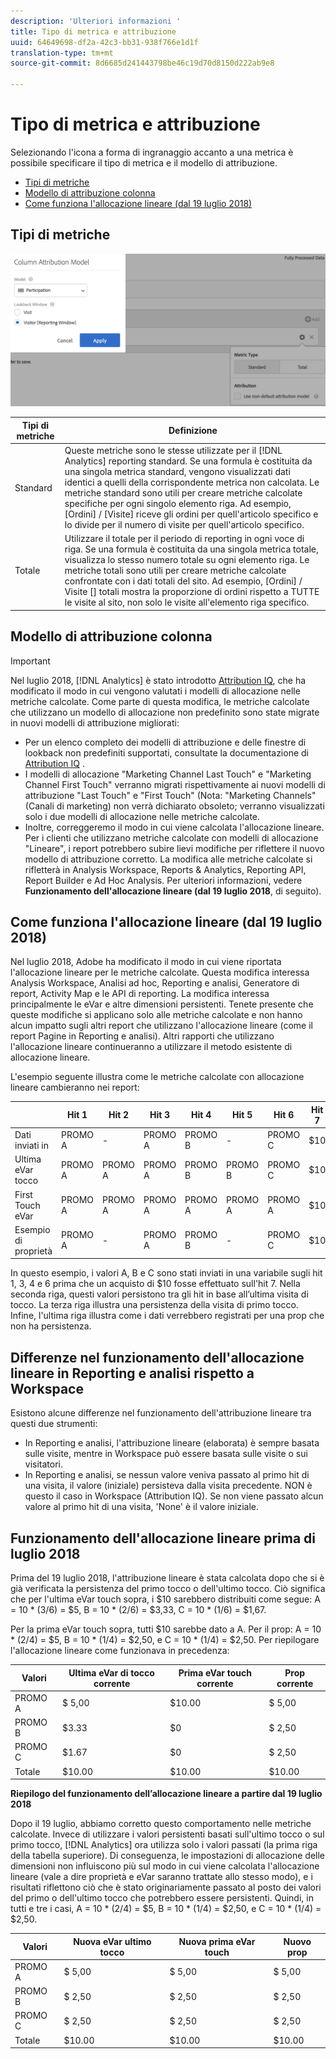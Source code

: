 ```yaml
---
description: 'Ulteriori informazioni '
title: Tipo di metrica e attribuzione
uuid: 64649698-df2a-42c3-bb31-938f766e1d1f
translation-type: tm+mt
source-git-commit: 8d6685d241443798be46c19d70d8150d222ab9e8

---
```



# Tipo di metrica e attribuzione

Selezionando l&#39;icona a forma di ingranaggio accanto a una metrica è possibile specificare il tipo di metrica e il modello di attribuzione.

* [Tipi di metriche](/help/components/c-calcmetrics/c-workflow/cm-workflow/c-build-metrics/m-metric-type-alloc.md#section_34A86FB402F94E988724232283BF18B7)
* [Modello di attribuzione colonna](/help/components/c-calcmetrics/c-workflow/cm-workflow/c-build-metrics/m-metric-type-alloc.md#section_F9690FD1943B403AB28E2FAC54EFE032)
* [Come funziona l&#39;allocazione lineare (dal 19 luglio 2018)](/help/components/c-calcmetrics/c-workflow/cm-workflow/c-build-metrics/m-metric-type-alloc.md#section_EDBB2E14A6C248C5A79C0913C02D7CA1)

## Tipi di metriche

![](assets/cm_type_alloc.png)

| Tipi di metriche | Definizione |
|---|---|
| Standard | Queste metriche sono le stesse utilizzate per il [!DNL Analytics] reporting standard. Se una formula è costituita da una singola metrica standard, vengono visualizzati dati identici a quelli della corrispondente metrica non calcolata. Le metriche standard sono utili per creare metriche calcolate specifiche per ogni singolo elemento riga. Ad esempio, [Ordini] / [Visite] riceve gli ordini per quell&#39;articolo specifico e lo divide per il numero di visite per quell&#39;articolo specifico. |
| Totale | Utilizzare il totale per il periodo di reporting in ogni voce di riga. Se una formula è costituita da una singola metrica totale, visualizza lo stesso numero totale su ogni elemento riga. Le metriche totali sono utili per creare metriche calcolate confrontate con i dati totali del sito. Ad esempio, [Ordini] / Visite [] totali mostra la proporzione di ordini rispetto a TUTTE le visite al sito, non solo le visite all&#39;elemento riga specifico. |

## Modello di attribuzione colonna

>[!IMPORTANT]
>
>Nel luglio 2018, [!DNL Analytics] è stato introdotto [Attribution IQ](https://docs.adobe.com/content/help/en/analytics/analyze/analysis-workspace/panels/attribution/attribution.html), che ha modificato il modo in cui vengono valutati i modelli di allocazione nelle metriche calcolate. Come parte di questa modifica, le metriche calcolate che utilizzano un modello di allocazione non predefinito sono state migrate in nuovi modelli di attribuzione migliorati:
>
>* Per un elenco completo dei modelli di attribuzione e delle finestre di lookback non predefiniti supportati, consultate la documentazione di [Attribution IQ](https://docs.adobe.com/content/help/en/analytics/analyze/analysis-workspace/panels/attribution/attribution.html) .
>* I modelli di allocazione &quot;Marketing Channel Last Touch&quot; e &quot;Marketing Channel First Touch&quot; verranno migrati rispettivamente ai nuovi modelli di attribuzione &quot;Last Touch&quot; e &quot;First Touch&quot; (Nota: &quot;Marketing Channels&quot; (Canali di marketing) non verrà dichiarato obsoleto; verranno visualizzati solo i due modelli di allocazione nelle metriche calcolate.
>* Inoltre, correggeremo il modo in cui viene calcolata l&#39;allocazione lineare. Per i clienti che utilizzano metriche calcolate con modelli di allocazione &quot;Lineare&quot;, i report potrebbero subire lievi modifiche per riflettere il nuovo modello di attribuzione corretto. La modifica alle metriche calcolate si rifletterà in Analysis Workspace, Reports &amp; Analytics, Reporting API, Report Builder e Ad Hoc Analysis. Per ulteriori informazioni, vedere **Funzionamento dell&#39;allocazione lineare (dal 19 luglio 2018**, di seguito).
>



## Come funziona l&#39;allocazione lineare (dal 19 luglio 2018)

Nel luglio 2018, Adobe ha modificato il modo in cui viene riportata l&#39;allocazione lineare per le metriche calcolate. Questa modifica interessa Analysis Workspace, Analisi ad hoc, Reporting e analisi, Generatore di report, Activity Map e le API di reporting. La modifica interessa principalmente le eVar e altre dimensioni persistenti. Tenete presente che queste modifiche si applicano solo alle metriche calcolate e non hanno alcun impatto sugli altri report che utilizzano l&#39;allocazione lineare (come il report Pagine in Reporting e analisi). Altri rapporti che utilizzano l&#39;allocazione lineare continueranno a utilizzare il metodo esistente di allocazione lineare.

L&#39;esempio seguente illustra come le metriche calcolate con allocazione lineare cambieranno nei report:

|  | Hit 1 | Hit 2 | Hit 3 | Hit 4 | Hit 5 | Hit 6 | Hit 7 |
|--- |--- |--- |--- |--- |--- |--- |--- |
| Dati inviati in | PROMO A | - | PROMO A | PROMO B | - | PROMO C | $10 |
| Ultima eVar tocco | PROMO A | PROMO A | PROMO A | PROMO B | PROMO B | PROMO C | $10 |
| First Touch eVar | PROMO A | PROMO A | PROMO A | PROMO A | PROMO A | PROMO A | $10 |
| Esempio di proprietà | PROMO A | - | PROMO A | PROMO B | - | PROMO C | $10 |

In questo esempio, i valori A, B e C sono stati inviati in una variabile sugli hit 1, 3, 4 e 6 prima che un acquisto di $10 fosse effettuato sull&#39;hit 7. Nella seconda riga, questi valori persistono tra gli hit in base all’ultima visita di tocco. La terza riga illustra una persistenza della visita di primo tocco. Infine, l&#39;ultima riga illustra come i dati verrebbero registrati per una prop che non ha persistenza.

## Differenze nel funzionamento dell&#39;allocazione lineare in Reporting e analisi rispetto a Workspace

Esistono alcune differenze nel funzionamento dell&#39;attribuzione lineare tra questi due strumenti:

* In Reporting e analisi, l&#39;attribuzione lineare (elaborata) è sempre basata sulle visite, mentre in Workspace può essere basata sulle visite o sui visitatori.
* In Reporting e analisi, se nessun valore veniva passato al primo hit di una visita, il valore (iniziale) persisteva dalla visita precedente. NON è questo il caso in Workspace (Attribution IQ). Se non viene passato alcun valore al primo hit di una visita, &#39;None&#39; è il valore iniziale.

## Funzionamento dell&#39;allocazione lineare prima di luglio 2018

Prima del 19 luglio 2018, l&#39;attribuzione lineare è stata calcolata dopo che si è già verificata la persistenza del primo tocco o dell&#39;ultimo tocco. Ciò significa che per l&#39;ultima eVar touch sopra, i $10 sarebbero distribuiti come segue: A = 10 * (3/6) = $5, B = 10 * (2/6) = $3,33, C = 10 * (1/6) = $1,67.

Per la prima eVar touch sopra, tutti $10 sarebbe dato a A. Per il prop: A = 10 * (2/4) = $5, B = 10 * (1/4) = $2,50, e C = 10 * (1/4) = $2,50. Per riepilogare l&#39;allocazione lineare come funzionava in precedenza:

| Valori | Ultima eVar di tocco corrente | Prima eVar touch corrente | Prop corrente |
|---|---|---|---|
| PROMO A | $ 5,00 | $10.00 | $ 5,00 |
| PROMO B | $3.33 | $0 | $ 2,50 |
| PROMO C | $1.67 | $0 | $ 2,50 |
| Totale | $10.00 | $10.00 | $10.00 |

**Riepilogo del funzionamento dell’allocazione lineare a partire dal 19 luglio 2018**

Dopo il 19 luglio, abbiamo corretto questo comportamento nelle metriche calcolate. Invece di utilizzare i valori persistenti basati sull&#39;ultimo tocco o sul primo tocco, [!DNL Analytics] ora utilizza solo i valori passati (la prima riga della tabella superiore). Di conseguenza, le impostazioni di allocazione delle dimensioni non influiscono più sul modo in cui viene calcolata l&#39;allocazione lineare (vale a dire proprietà e eVar saranno trattate allo stesso modo), e i risultati riflettono ciò che è stato originariamente passato al posto dei valori del primo o dell&#39;ultimo tocco che potrebbero essere persistenti. Quindi, in tutti e tre i casi, A = 10 * (2/4) = $5, B = 10 * (1/4) = $2,50, e C = 10 * (1/4) = $2,50.

| Valori | Nuova eVar ultimo tocco | Nuova prima eVar touch | Nuovo prop |
|---|---|---|---|
| PROMO A | $ 5,00 | $ 5,00 | $ 5,00 |
| PROMO B | $ 2,50 | $ 2,50 | $ 2,50 |
| PROMO C | $ 2,50 | $ 2,50 | $ 2,50 |
| Totale | $10.00 | $10.00 | $10.00 |

